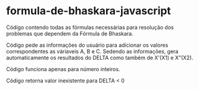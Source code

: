 # formula-de-bhaskara-javascript
Código contendo todas as fórmulas necessárias para resolução dos problemas que dependem da Fórmula de Bhaskara.

Código pede as informações do usuário para adicionar os valores correspondentes as váriaveis A, B e C.
Sedendo as informações, gera automaticamente os resultados do DELTA como também de X'(X1) e X"(X2).

Código funciona apenas para número inteiros.

Código retorna valor inexistente para DELTA < 0
